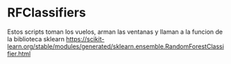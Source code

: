 # RFClassifiers

 Estos scripts toman los vuelos, arman las ventanas y llaman a la funcion de la biblioteca sklearn
 https://scikit-learn.org/stable/modules/generated/sklearn.ensemble.RandomForestClassifier.html
